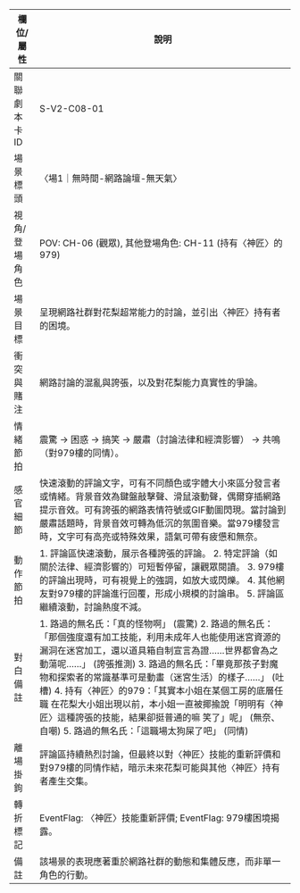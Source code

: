 | 欄位/屬性 | 說明 |
|---|---|
| 關聯劇本卡ID | S-V2-C08-01 |
| 場景標頭 | 〈場1｜無時間-網路論壇-無天氣〉 |
| 視角/登場角色 | POV: CH-06 (觀眾), 其他登場角色: CH-11 (持有〈神匠〉的979) |
| 場景目標 | 呈現網路社群對花梨超常能力的討論，並引出〈神匠〉持有者的困境。 |
| 衝突與賭注 | 網路討論的混亂與誇張，以及對花梨能力真實性的爭論。 |
| 情緒節拍 | 震驚 -> 困惑 -> 搞笑 -> 嚴肅（討論法律和經濟影響） -> 共鳴（對979樓的同情）。 |
| 感官細節 | 快速滾動的評論文字，可有不同顏色或字體大小來區分發言者或情緒。背景音效為鍵盤敲擊聲、滑鼠滾動聲，偶爾穿插網路提示音效。可有誇張的網路表情符號或GIF動圖閃現。當討論到嚴肅話題時，背景音效可轉為低沉的氛圍音樂。當979樓發言時，文字可有高亮或特殊效果，語氣可帶有疲憊和無奈。 |
| 動作節拍 | 1. 評論區快速滾動，展示各種誇張的評論。 2. 特定評論（如關於法律、經濟影響的）可短暫停留，讓觀眾閱讀。 3. 979樓的評論出現時，可有視覺上的強調，如放大或閃爍。 4. 其他網友對979樓的評論進行回覆，形成小規模的討論串。 5. 評論區繼續滾動，討論熱度不減。 |
| 對白備註 | 1. 路過的無名氏：「真的怪物啊」 (震驚) 2. 路過的無名氏：「那個強度還有加工技能，利用未成年人也能使用迷宮資源的漏洞在迷宮加工，還以道具箱自制宣言為證……世界都會為之動蕩呢……」 (誇張推測) 3. 路過的無名氏：「畢竟那孩子對魔物和探索者的常識基準可是動畫（迷宮生活）的樣子……」 (吐槽) 4. 持有〈神匠〉的979：「其實本小姐在某個工房的底層任職 在花梨大小姐出現以前，本小姐一直被揶揄說「明明有〈神匠〉這種誇張的技能，結果卻挺普通的嘛 笑了」呢」 (無奈、自嘲) 5. 路過的無名氏：「這職場太狗屎了吧」 (同情) |
| 離場掛鉤 | 評論區持續熱烈討論，但最終以對〈神匠〉技能的重新評價和對979樓的同情作結，暗示未來花梨可能與其他〈神匠〉持有者產生交集。 |
| 轉折標記 | EventFlag: 〈神匠〉技能重新評價; EventFlag: 979樓困境揭露。 |
| 備註 | 該場景的表現應著重於網路社群的動態和集體反應，而非單一角色的行動。 |
